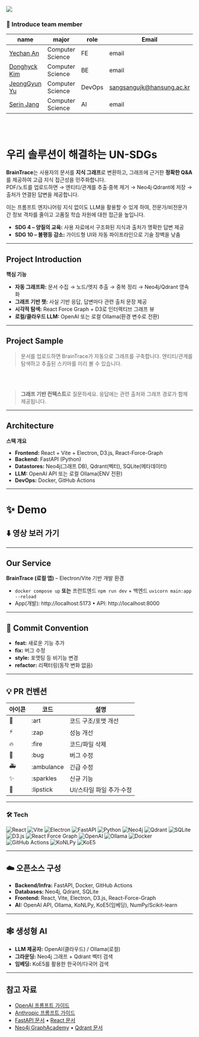 
 <div><img src="https://capsule-render.vercel.app/api?type=waving&height=200&color=0:1FA9DC,100:543fd6&text=BrainTrace&descAlignY=100&descAlign=62&textBg=false&fontColor=FFFFFF&fontSize=70&animation=fadeIn&rotate=0&strokeWidth=0&descSize=20" /></div>


### 👋 Introduce team member

| name                                        | major        | role | Email                |
| -------------------------------------------- | -------------- | ------ | -------------------- |
| [Yechan An](https://github.com/yes6686) | Computer Science | FE | email |
| [Donghyck Kim](https://github.com/kimdonghyuk0) | Computer Science | BE | email |
| [JeongGyun Yu](https://github.com/Mieulchi) | Computer Science | DevOps | sangsangujk@hansung.ac.kr |
| [Serin Jang](https://github.com) | Computer Science | AI | email |


</br>
</br>

# 우리 솔루션이 해결하는 UN-SDGs
<p align="left">
  <!-- 필요 시 SDG 아이콘 이미지를 교체하세요 -->
</p>

**BrainTrace**는 사용자의 문서를 **지식 그래프**로 변환하고, 그래프에 근거한 **정확한 Q&A**를 제공하여 고급 지식 접근성을 민주화합니다.  
PDF/노트를 업로드하면 → 엔티티/관계를 추출·중복 제거 → Neo4j·Qdrant에 저장 → 출처가 연결된 답변을 제공합니다.

이는 프롬프트 엔지니어링 지식 없이도 LLM을 활용할 수 있게 하여, 전문가/비전문가 간 정보 격차를 줄이고 고품질 학습 자원에 대한 접근을 높입니다.

- **SDG 4 – 양질의 교육:** 사용 자료에서 구조화된 지식과 출처가 명확한 답변 제공
- **SDG 10 – 불평등 감소:** 가이드형 UI와 자동 파이프라인으로 기술 장벽을 낮춤

---

## Project Introduction

**핵심 기능**
- **자동 그래프화:** 문서 수집 → 노드/엣지 추출 → 중복 정리 → Neo4j/Qdrant 영속화  
- **그래프 기반 챗:** 사실 기반 응답, 답변마다 관련 출처 문장 제공  
- **시각적 탐색:** React Force Graph + D3로 인터랙티브 그래프 뷰  
- **로컬/클라우드 LLM:** OpenAI 또는 로컬 Ollama(환경 변수로 전환)

---

## Project Sample
<p align="center">

</p>

> 문서를 업로드하면 BrainTrace가 자동으로 그래프를 구축합니다. 엔티티/관계를 탐색하고 추출된 스키마를 미리 볼 수 있습니다.

<br><br>

<p align="center">

</p>

> **그래프 기반 컨텍스트**로 질문하세요. 응답에는 관련 출처와 그래프 경로가 함께 제공됩니다.

---

## Architecture

**스택 개요**
- **Frontend:** React + Vite + Electron, D3.js, React-Force-Graph  
- **Backend:** FastAPI (Python)  
- **Datastores:** Neo4j(그래프 DB), Qdrant(벡터), SQLite(메타데이터)  
- **LLM:** OpenAI API 또는 로컬 Ollama(ENV 전환)  
- **DevOps:** Docker, GitHub Actions

---

# ✨ Demo

## ⬇️ 영상 보러 가기

---

## Our Service
**BrainTrace (로컬 앱)** – Electron/Vite 기반 개발 환경  
- `docker compose up` **또는** 프런트엔드 `npm run dev` + 백엔드 `uvicorn main:app --reload`  
- App(개발): http://localhost:5173 • API: http://localhost:8000

---

## 🎯 Commit Convention

- **feat:** 새로운 기능 추가  
- **fix:** 버그 수정  
- **style:** 포맷팅 등 비기능 변경  
- **refactor:** 리팩터링(동작 변화 없음)

---

## 💡 PR 컨벤션

| 아이콘 | 코드        | 설명                               |
|-------|-------------|------------------------------------|
| 🎨    | :art        | 코드 구조/포맷 개선                |
| ⚡️   | :zap        | 성능 개선                          |
| 🔥    | :fire       | 코드/파일 삭제                     |
| 🐛    | :bug        | 버그 수정                          |
| 🚑    | :ambulance  | 긴급 수정                          |
| ✨    | :sparkles   | 신규 기능                          |
| 💄    | :lipstick   | UI/스타일 파일 추가·수정           |

---

### 🛠️ Tech
![React](https://img.shields.io/badge/React-20232A?style=for-the-badge&logo=react&logoColor=61DAFB)
![Vite](https://img.shields.io/badge/Vite-646CFF?style=for-the-badge&logo=vite&logoColor=white)
![Electron](https://img.shields.io/badge/Electron-2B2E3A?style=for-the-badge&logo=electron&logoColor=9FEAF9)
![FastAPI](https://img.shields.io/badge/FastAPI-109989?style=for-the-badge&logo=fastapi&logoColor=white)
![Python](https://img.shields.io/badge/Python-3776AB?style=for-the-badge&logo=python&logoColor=white)
![Neo4j](https://img.shields.io/badge/Neo4j-018BFF?style=for-the-badge&logo=neo4j&logoColor=white)
![Qdrant](https://img.shields.io/badge/Qdrant-FF4F00?style=for-the-badge&logo=qdrant&logoColor=white)
![SQLite](https://img.shields.io/badge/SQLite-003B57?style=for-the-badge&logo=sqlite&logoColor=white)
![D3.js](https://img.shields.io/badge/D3.js-F9A03C?style=for-the-badge&logo=d3dotjs&logoColor=white)
![React Force Graph](https://img.shields.io/badge/React%20Force%20Graph-20232A?style=for-the-badge&logo=react&logoColor=61DAFB)
![OpenAI](https://img.shields.io/badge/OpenAI-412991?style=for-the-badge&logo=openai&logoColor=white)
![Ollama](https://img.shields.io/badge/Ollama-000000?style=for-the-badge)
![Docker](https://img.shields.io/badge/Docker-2496ED?style=for-the-badge&logo=docker&logoColor=white)
![GitHub Actions](https://img.shields.io/badge/GitHub%20Actions-2088FF?style=for-the-badge&logo=githubactions&logoColor=white)
![KoNLPy](https://img.shields.io/badge/KoNLPy-20B2AA?style=for-the-badge)
![KoE5](https://img.shields.io/badge/KoE5-Embeddings-1F6FEB?style=for-the-badge)

---

## ☁️ 오픈소스 구성
- **Backend/Infra:** FastAPI, Docker, GitHub Actions  
- **Databases:** Neo4j, Qdrant, SQLite  
- **Frontend:** React, Vite, Electron, D3.js, React-Force-Graph  
- **AI:** OpenAI API, Ollama, KoNLPy, KoE5(임베딩), NumPy/Scikit-learn

---

## 🕸️ 생성형 AI
- **LLM 제공자:** OpenAI(클라우드) / Ollama(로컬)  
- **그라운딩:** Neo4j 그래프 + Qdrant 벡터 검색  
- **임베딩:** KoE5를 활용한 한국어/다국어 검색

---

## 참고 자료
- [OpenAI 프롬프트 가이드](https://platform.openai.com/docs/guides/prompt-engineering)  
- [Anthropic 프롬프트 가이드](https://docs.anthropic.com/en/docs/build-with-claude/prompt-engineering/overview)  
- [FastAPI 문서](https://fastapi.tiangolo.com) • [React 문서](https://react.dev)  
- [Neo4j GraphAcademy](https://graphacademy.neo4j.com) • [Qdrant 문서](https://qdrant.tech/documentation)

